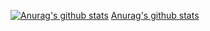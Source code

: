 [![Anurag's github stats](https://github-readme-stats.vercel.app/api?username=murilothink)](https://github.com/anuraghazra/github-readme-stats)
[Anurag's github stats](https://github-readme-stats.vercel.app/api?username=murilothink&show_icons=true&theme=radical)
